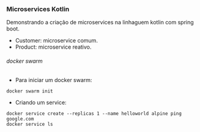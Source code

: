 ### Microservices Kotlin

Demonstrando a criação de microservices na linhaguem kotlin com spring boot.

- Customer: microservice comum.
- Product: microservice reativo.

###### docker swarm
- Para iniciar um docker swarm:
```
docker swarm init
```
- Criando um service:
```
docker service create --replicas 1 --name helloworld alpine ping google.com
docker service ls
```


